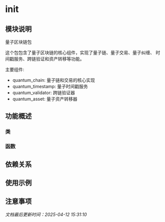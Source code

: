 # __init__

## 模块说明
量子区块链包

这个包包含了量子区块链的核心组件，实现了量子链、量子交易、量子纠缠、
时间戳服务、跨链验证和资产转移等功能。

主要组件:
- quantum_chain: 量子链和交易的核心实现
- quantum_timestamp: 量子时间戳服务
- quantum_validator: 跨链验证器
- quantum_asset: 量子资产转移器

## 功能概述

### 类


### 函数


## 依赖关系

## 使用示例

## 注意事项

*文档最后更新时间：2025-04-12 15:31:10*